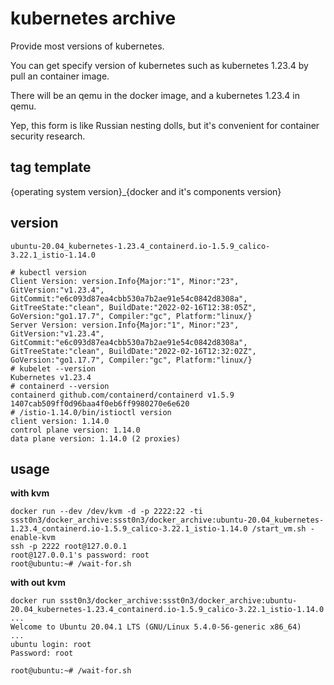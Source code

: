 # kubernetes archive

Provide most versions of kubernetes. 

You can get specify version of kubernetes such as kubernetes 1.23.4 by pull an container image.

There will be an qemu in the docker image, and a kubernetes 1.23.4 in qemu.

Yep, this form is like Russian nesting dolls, but it's convenient for container security research.

## tag template
{operating system version}_{docker and it's components version}

## version
`ubuntu-20.04_kubernetes-1.23.4_containerd.io-1.5.9_calico-3.22.1_istio-1.14.0`

```
# kubectl version
Client Version: version.Info{Major:"1", Minor:"23", GitVersion:"v1.23.4", GitCommit:"e6c093d87ea4cbb530a7b2ae91e54c0842d8308a", GitTreeState:"clean", BuildDate:"2022-02-16T12:38:05Z", GoVersion:"go1.17.7", Compiler:"gc", Platform:"linux/}
Server Version: version.Info{Major:"1", Minor:"23", GitVersion:"v1.23.4", GitCommit:"e6c093d87ea4cbb530a7b2ae91e54c0842d8308a", GitTreeState:"clean", BuildDate:"2022-02-16T12:32:02Z", GoVersion:"go1.17.7", Compiler:"gc", Platform:"linux/}
# kubelet --version
Kubernetes v1.23.4
# containerd --version
containerd github.com/containerd/containerd v1.5.9 1407cab509ff0d96baa4f0eb6ff9980270e6e620
# /istio-1.14.0/bin/istioctl version
client version: 1.14.0
control plane version: 1.14.0
data plane version: 1.14.0 (2 proxies)
```

## usage

**with kvm**
```
docker run --dev /dev/kvm -d -p 2222:22 -ti ssst0n3/docker_archive:ssst0n3/docker_archive:ubuntu-20.04_kubernetes-1.23.4_containerd.io-1.5.9_calico-3.22.1_istio-1.14.0 /start_vm.sh -enable-kvm
ssh -p 2222 root@127.0.0.1
root@127.0.0.1's password: root
root@ubuntu:~# /wait-for.sh
```

**with out kvm**
```
docker run ssst0n3/docker_archive:ssst0n3/docker_archive:ubuntu-20.04_kubernetes-1.23.4_containerd.io-1.5.9_calico-3.22.1_istio-1.14.0
...
Welcome to Ubuntu 20.04.1 LTS (GNU/Linux 5.4.0-56-generic x86_64)
...
ubuntu login: root
Password: root

root@ubuntu:~# /wait-for.sh
```
